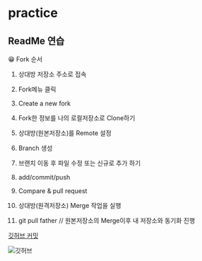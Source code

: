 # practice

## ReadMe 연습

😁 Fork 순서

1. 상대방 저장소 주소로 접속

2. Fork메뉴 클릭

3. Create a new fork

4. Fork한 정보를 나의 로컬저장소로 Clone하기

5. 상대방(원본저장소)를 Remote 설정

6. Branch 생성

7. 브랜치 이동 후 파일 수정 또는 신규로 추가 하기

8. add/commit/push

9. Compare & pull request

10. 상대방(원격저장소) Merge 작업을 실행

11. git pull father // 원본저장소의 Merge이후 내 저장소와 동기화 진행

[깃허브 커밋](https://docs.github.com/ko/pull-requests/committing-changes-to-your-project/creating-and-editing-commits/creating-a-commit-with-multiple-authors)

![깃허브](https://www.google.com/url?sa=i&url=https%3A%2F%2Fko.wikipedia.org%2Fwiki%2F%25EA%25B9%2583%25ED%2597%2588%25EB%25B8%258C&psig=AOvVaw1rQEGc9o91yQPzdWfvde7v&ust=1695113051229000&source=images&cd=vfe&opi=89978449&ved=0CA4QjRxqFwoTCKCQs63is4EDFQAAAAAdAAAAABAD)
